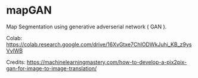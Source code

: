 # mapGAN
Map Segmentation using generative adverserial network ( GAN ).

Colab:
https://colab.research.google.com/drive/16XvGtxe7ChIODWkJuhi_KB_z9ysVvlWB

Credits:
https://machinelearningmastery.com/how-to-develop-a-pix2pix-gan-for-image-to-image-translation/
